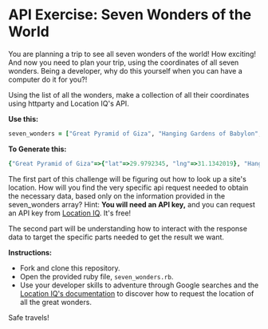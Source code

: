 # API Exercise: Seven Wonders of the World

You are planning a trip to see all seven wonders of the world! How exciting! And now you need to plan your trip, using the coordinates of all seven wonders. Being a developer, why do this yourself when you can have a computer do it for you?!  

Using the list of all the wonders, make a collection of all their coordinates using httparty and Location IQ's API.

**Use this:**
```ruby
seven_wonders = ["Great Pyramid of Giza", "Hanging Gardens of Babylon", "Colossus of Rhodes", "Pharos of Alexandria", "Statue of Zeus at Olympia", "Temple of Artemis", "Mausoleum at Halicarnassus"]
```

**To Generate this:**
```ruby
{"Great Pyramid of Giza"=>{"lat"=>29.9792345, "lng"=>31.1342019}, "Hanging Gardens of Babylon"=>{"lat"=>32.5422374, "lng"=>44.42103609999999}, "Colossus of Rhodes"=>{"lat"=>36.45106560000001, "lng"=>28.2258333}, "Pharos of Alexandria"=>{"lat"=>38.7904054, "lng"=>-77.040581}, "Statue of Zeus at Olympia"=>{"lat"=>37.6379375, "lng"=>21.6302601}, "Temple of Artemis"=>{"lat"=>37.9498715, "lng"=>27.3633807}, "Mausoleum at Halicarnassus"=>{"lat"=>37.038132, "lng"=>27.4243849}}
```

The first part of this challenge will be figuring out how to look up a site's location. How will you find the very specific api request needed to obtain the necessary data, based only on the information provided in the seven_wonders array?  Hint: **You will need an API key,** and you can request an API key from [Location IQ](https://locationiq.com/).  It's free!

The second part will be understanding how to interact with the response data to target the specific parts needed to get the result we want.

**Instructions:**
- Fork and clone this repository.
- Open the provided ruby file, `seven_wonders.rb`.
- Use your developer skills to adventure through Google searches and the [Location IQ's documentation](https://locationiq.com/docs) to discover how to request the location of all the great wonders.

Safe travels!
